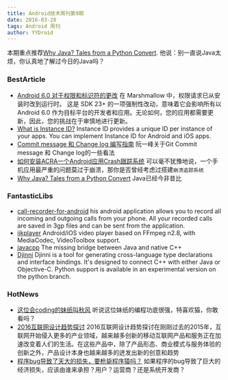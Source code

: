 ```yaml
---
title: Android技术周刊第9期
date: 2016-03-28
tags: Android 周刊
author: YYDroid
---
```

本期重点推荐[Why Java? Tales from a Python Convert](http://sookocheff.com/post/java/why-java/#).   他说：别一直说Java太烦，你认真地了解过今日的Java吗？

<!-- more -->

### BestArticle
* [Android 6.0 对于权限和标识符的更改](https://mp.weixin.qq.com/s?__biz=MzAwODY4OTk2Mg==&mid=403155342&idx=1&sn=ded3478819cbb3d0ae10b9560e48542e&scene=0&key=710a5d99946419d903380083b076cca90a55d8feb7db4721db6abba41e349d0d5899deb59d2e1221553a2cf5a942d316&ascene=0&uin=MTkyODkzMzg4MA%3D%3D) 在 Marshmallow 中，权限请求已从安装时改到运行时。 这是 SDK 23+ 的一项强制性改动，意味着它会影响所有以 Android 6.0 作为目标平台的开发者和应用。无论如何，您的应用都需要更新，因此，您的挑战在于审慎地进行更新。
* [What is Instance ID?](https://developers.google.com/instance-id/) Instance ID provides a unique ID per instance of your apps. You can implement Instance ID for Android and iOS apps.
* [Commit message 和 Change log 编写指南](http://www.ruanyifeng.com/blog/2016/01/commit_message_change_log.html) 阮一峰关于Git Commit message 和 Change log的一些看法
* [如何安装ACRA一个Android应用Crash跟踪系统](http://www.it165.net/pro/html/201503/37225.html) 可以毫不犹豫地说，一个手机应用最严重的问题莫过于崩溃，那你是否曾经考虑过搭建``崩溃追踪系统``
* [Why Java? Tales from a Python Convert](http://sookocheff.com/post/java/why-java/#) Java已经今非昔比

### FantasticLibs
* [call-recorder-for-android](https://github.com/riul88/call-recorder-for-android) his android application allows you to record all incoming and outgoing calls from your phone. All your recorded calls are saved in 3gp files and can be sent from the application.
* [ijkplayer](https://github.com/Bilibili/ijkplayer) Android/iOS video player based on FFmpeg n2.8, with MediaCodec, VideoToolbox support.
* [javacpp](https://github.com/bytedeco/javacpp) The missing bridge between Java and native C++
* [Djinni](https://github.com/dropbox/djinni) Djinni is a tool for generating cross-language type declarations and interface bindings. It's designed to connect C++ with either Java or Objective-C. Python support is available in an experimental version on the python branch.

### HotNews
* [这位会coding的妹纸叫秋风](https://github.com/AutumnsWind) 听说这位妹纸的编程功底很强，特喜欢猫，你敢看吗？
* [2016互联网设计趋势探讨](http://www.cctalk.com/course/160751202367/#tab_play) 2016互联网设计趋势探讨在刚刚过去的2015年，互联网开始侵入更多的产业领域，越来越多创新的移动互联网产品和服务正在加速改变着人们的生活。在这些产品中，除了产品形态、商业模式与服务体验的创新之外，产品设计本身也越来越多的迸发出新的创意和趋势
* [程序bug导致了天大的损失，要枪毙程序猿吗？](http://mp.weixin.qq.com/s?__biz=MzI0MjA2NzY0OQ==&mid=402694953&idx=1&sn=acffd7e2bff55b999b4290b4951ab30c&scene=23&srcid=0322SvcHMWtejsv4b3VpfIvR#rd) 如果程序的bug导致了巨大的经济损失，应该由谁来承担？用户？运营商？还是系统开发商？


